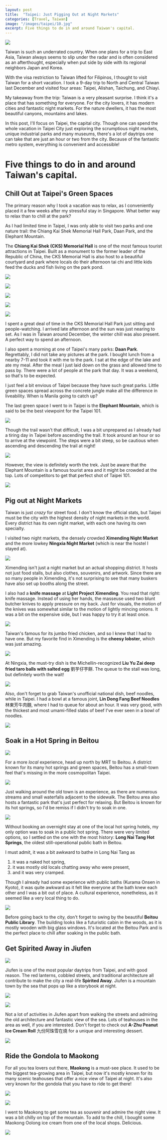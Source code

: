 ```yaml
---
layout: post
title:  "Taipei: Just Pigging Out at Night Markets"
categories: [Travel, Taiwan]
image: "/images/taipei/10.jpg"
excerpt: Five things to do in and around Taiwan's capital.
---
```


![](/images/taipei/10.jpg)

Taiwan is such an underrated country. When one plans for a trip to East Asia, Taiwan always seems to slip under the radar and is often considered as an afterthought, especially when put side by side with its regional neighbors Japan and Korea.

With the visa restriction to Taiwan lifted for Filipinos, I thought to visit Taiwan for a short vacation. I took a 9-day trip to North and Central Taiwan last December and visited four areas: Taipei, Alishan, Taichung, and Chiayi. 

My takeaway from the trip: Taiwan is a very pleasant surprise. I think it's a place that has something for everyone. For the city lovers, it has modern cities and fantastic night markets. For the nature dwellers, it has the most beautiful canyons, mountains and lakes. 

In this post, I'll focus on Taipei, the capital city. Though one can spend the whole vacation in Taipei City just exploring the scrumptious night markets, unique industrial parks and many museums, there's a lot of daytrips one can take that are just an hour or two from the city. Because of the fantastic metro system, everything is convenient and accessible!

# Five things to do in and around Taiwan's capital.

## Chill Out at Taipei's Green Spaces

The primary reason why I took a vacation was to relax, as I conveniently placed it a few weeks after my stressful stay in Singapore. What better way to relax than to chill at the park?

As I had limited time in Taipei, I was only able to visit two parks and one nature trail: the Chiang Kai Shek Memorial Hall Park, Daan Park, and the Elephant Mountain.

The **Chiang Kai Shek (CKS) Memorial Hall** is one of the most famous tourist attractions in Taipei. Built as a monument to the former leader of the Republic of China, the CKS Memorial Hall is also host to a beautiful courtyard and park where locals do their afternoon tai chi and little kids feed the ducks and fish living on the park pond.

![](/images/taipei/02.jpg)

![](/images/taipei/03.jpg)

![](/images/taipei/04.jpg)

![](/images/taipei/05.jpg)

![](/images/taipei/06.jpg)

I spent a great deal of time in the CKS Memorial Hall Park just sitting and people-watching. I arrived late afternoon and the sun was just nearing to set. As I was in Taiwan around December, the winter chill was also present. A perfect way to spend an afternoon.

I also spent a morning at one of Taipei's many parks: **Daan Park**. Regrettably, I did not take any pictures at the park. I bought lunch from a nearby 7-11 and took it with me to the park. I sat at the edge of the lake and ate my meal. After the meal I just laid down on the grass and allowed time to pass by. There were a lot of people at the park that day. It was a weekend, so that's to be expected. 

I just feel a bit envious of Taipei because they have such great parks. Little green spaces spread across the concrete jungle make all the difference in liveability. When is Manila going to catch up?

The last green space I went to in Taipei is the **Elephant Mountain**, which is said to be the best viewpoint for the Taipei 101.

![](/images/taipei/08.jpg)

Though the trail wasn't that difficult, I was a bit unprepared as I already had a tiring day in Taipei before ascending the trail. It took around an hour or so to arrive at the viewpoint. The steps were a bit steep, so be cautious when ascending and descending the trail at night!

![](/images/taipei/09.jpg)

However, the view is definitely worth the trek. Just be aware that the Elephant Mountain is a famous tourist area and it might be crowded at the top. Lots of competitors to get that perfect shot of Taipei 101.

![](/images/taipei/10.jpg)

## Pig out at Night Markets

Taiwan is just *crazy* for street food. I don't know the official stats, but Taipei must be the city with the highest density of night markets in the world. Every district has its own night market, with each one having its own specialty.

I visited two night markets, the densely crowded **Ximending Night Market** and the more lowkey **Ningxia Night Market** (which is near the hostel I stayed at).

![](/images/taipei/11.jpg)

Ximending isn't just a night market but an actual shopping district. It hosts not just food stalls, but also clothes, souvenirs, and artwork. Since there are so many people in Ximending, it's not surprising to see that many buskers have also set up booths along the street.

I also had a **knife massage** at **Light Project Ximending**. You read that right: knife massage. Instead of using her hands, the masseuse used two blunt butcher knives to apply pressure on my back. Just for visuals, the motion of the knives was somewhat similar to the motion of lightly mincing onions. It was a bit on the expensive side, but I was happy to try it at least once.

![](/images/taipei/12.jpg)

Taiwan's famous for its jumbo fried chicken, and so I knew that I had to have one. But my favorite find in Ximending is the **cheesy lobster**, which was just amazing.

![](/images/taipei/24.jpg)

At Ningxia, the must-try dish is the Michellin-recognized **Liu Yu Zai deep fried taro balls with salted egg** 劉芋仔芋餅. The queue to the stall was long, but definitely worth the wait!

![](/images/taipei/21.jpg)

Also, don't forget to grab Taiwan's unofficial national dish, beef noodles, while in Taipei. I had a bowl at a famous joint, **Lin Dong Fang Beef Noodles** 林東芳牛肉麵, where I had to queue for about an hour. It was very good, with the thickest and most umami-filled slabs of beef I've ever seen in a bowl of noodles.

![](/images/taipei/01.jpg)

## Soak in a Hot Spring in Beitou

![](/images/taipei/17.jpg)

For a more *local* experience, head up north by MRT to Beitou. A district known for its many hot springs and green spaces, Beitou has a small-town feel that's missing in the more cosmopolitan Taipei. 

![](/images/taipei/19.jpg)

Just walking around the old town is an experience, as there are numerous streams and small waterfalls adjacent to the sidewalk. The Beitou area also hosts a fantastic park that's just perfect for relaxing. But Beitou is known for its hot springs, so I'd be remiss if I didn't try to soak in one.

![](/images/taipei/18.jpg)

 Without booking an overnight stay at one of the local hot spring hotels, my only option was to soak in a public hot spring. There were very limited options, so I settled on the one with the most history: **Long Nai Tang Hot Springs**, the oldest still-operational public bath in Beitou.

I must admit, it was a bit awkward to bathe in Long Nai Tang as

1. it was a naked hot spring,
2. it was mostly old locals chatting away who were present,
3. and it was very cramped.

Though I already had some experience with public baths (Kurama Onsen in Kyoto), it was quite awkward as it felt like everyone at the bath knew each other and I was a bit out of place. A cultural experience, nonetheless, as it seemed like a very local thing to do.

![](/images/taipei/20.jpg)

Before going back to the city, don't forget to swing by the beautiful **Beitou Public Library**. The building looks like a futuristic cabin in the woods, as it is mostly wooden with big glass windows. It's located at the Beitou Park and is the perfect place to chill after soaking in the public bath.

## Get Spirited Away in Jiufen

![](/images/taipei/14.jpg)

Jiufen is one of the most popular daytrips from Taipei, and with good reason. The red lanterns, cobbled streets, and traditional architecture all contribute to make the city a real-life **Spirited Away**. Jiufen is a mountain town by the sea that pops up like a storybook at night.

![](/images/taipei/15.jpg)

![](/images/taipei/16.jpg)

Not a lot of activities in Jiufen apart from walking the streets and admiring the old architecture and fantastic view of the sea. Lots of teahouses in the area as well, if you are interested. Don't forget to check out **A-Zhu Peanut Ice Cream Roll** 九份阿珠雪在燒 for a unique and interesting dessert.

![](/images/taipei/13.jpg)

## Ride the Gondola to Maokong

For all you tea lovers out there, **Maokong** is a must-see place. It used to be the biggest tea-growing area in Taipei, but now it's mostly known for its many scenic teahouses that offer a nice view of Taipei at night. It's also very known for the gondola that you have to ride to get there!

![](/images/taipei/22.jpg)

![](/images/taipei/23.jpg)

I went to Maokong to get some tea as souvenir and admire the night view. It was a bit chilly on top of the mountain. To add to the chill, I bought some Maokong Oolong ice cream from one of the local shops. Delicious.

![](/images/taipei/25.jpg)